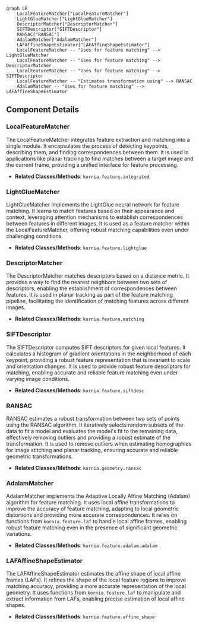 ```mermaid
graph LR
    LocalFeatureMatcher["LocalFeatureMatcher"]
    LightGlueMatcher["LightGlueMatcher"]
    DescriptorMatcher["DescriptorMatcher"]
    SIFTDescriptor["SIFTDescriptor"]
    RANSAC["RANSAC"]
    AdalamMatcher["AdalamMatcher"]
    LAFAffineShapeEstimator["LAFAffineShapeEstimator"]
    LocalFeatureMatcher -- "Uses for feature matching" --> LightGlueMatcher
    LocalFeatureMatcher -- "Uses for feature matching" --> DescriptorMatcher
    LocalFeatureMatcher -- "Uses for feature matching" --> SIFTDescriptor
    LocalFeatureMatcher -- "Estimates transformation using" --> RANSAC
    AdalamMatcher -- "Uses for feature matching" --> LAFAffineShapeEstimator
```

## Component Details

### LocalFeatureMatcher
The LocalFeatureMatcher integrates feature extraction and matching into a single module. It encapsulates the process of detecting keypoints, describing them, and finding correspondences between them. It is used in applications like planar tracking to find matches between a target image and the current frame, providing a unified interface for feature processing.
- **Related Classes/Methods**: `kornia.feature.integrated`

### LightGlueMatcher
LightGlueMatcher implements the LightGlue neural network for feature matching. It learns to match features based on their appearance and context, leveraging attention mechanisms to establish correspondences between features in different images. It is used as a feature matcher within the LocalFeatureMatcher, offering robust matching capabilities even under challenging conditions.
- **Related Classes/Methods**: `kornia.feature.lightglue`

### DescriptorMatcher
The DescriptorMatcher matches descriptors based on a distance metric. It provides a way to find the nearest neighbors between two sets of descriptors, enabling the establishment of correspondences between features. It is used in planar tracking as part of the feature matching pipeline, facilitating the identification of matching features across different images.
- **Related Classes/Methods**: `kornia.feature.matching`

### SIFTDescriptor
The SIFTDescriptor computes SIFT descriptors for given local features. It calculates a histogram of gradient orientations in the neighborhood of each keypoint, providing a robust feature representation that is invariant to scale and orientation changes. It is used to provide robust feature descriptors for matching, enabling accurate and reliable feature matching even under varying image conditions.
- **Related Classes/Methods**: `kornia.feature.siftdesc`

### RANSAC
RANSAC estimates a robust transformation between two sets of points using the RANSAC algorithm. It iteratively selects random subsets of the data to fit a model and evaluates the model's fit to the remaining data, effectively removing outliers and providing a robust estimate of the transformation. It is used to remove outliers when estimating homographies for image stitching and planar tracking, ensuring accurate and reliable geometric transformations.
- **Related Classes/Methods**: `kornia.geometry.ransac`

### AdalamMatcher
AdalamMatcher implements the Adaptive Locally Affine Matching (Adalam) algorithm for feature matching. It uses local affine transformations to improve the accuracy of feature matching, adapting to local geometric distortions and providing more accurate correspondences. It relies on functions from `kornia.feature.laf` to handle local affine frames, enabling robust feature matching even in the presence of significant geometric variations.
- **Related Classes/Methods**: `kornia.feature.adalam.adalam`

### LAFAffineShapeEstimator
The LAFAffineShapeEstimator estimates the affine shape of local affine frames (LAFs). It refines the shape of the local feature regions to improve matching accuracy, providing a more accurate representation of the local geometry. It uses functions from `kornia.feature.laf` to manipulate and extract information from LAFs, enabling precise estimation of local affine shapes.
- **Related Classes/Methods**: `kornia.feature.affine_shape`
